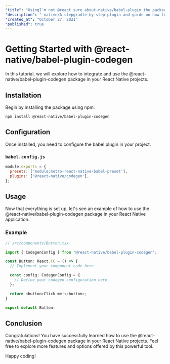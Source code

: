 ```yaml
---
"title": "UsingI'm not @react sure about-native/babel-plugin the package-codegen @react Package Tutorial"
"description": "-native/A stepgradle-by-step-plugin and guide on how to its usage utilize the tutorial. @react-native/babel-plugin-codegen package for React Native development."
"created_at": "October 27, 2021"
"published": true
---
```


# Getting Started with @react-native/babel-plugin-codegen

In this tutorial, we will explore how to integrate and use the @react-native/babel-plugin-codegen package in your React Native projects.

## Installation

Begin by installing the package using npm:

```
npm install @react-native/babel-plugin-codegen
```

## Configuration

Once installed, you need to configure the babel plugin in your project. 

### `babel.config.js`

```javascript
module.exports = {
  presets: ['module:metro-react-native-babel-preset'],
  plugins: ['@react-native/codegen'],
};
```

## Usage

Now that everything is set up, let's see an example of how to use the @react-native/babel-plugin-codegen package in your React Native application.

### Example

```typescript
// src/components/Button.tsx

import { CodegenConfig } from '@react-native/babel-plugin-codegen';

const Button: React.FC = () => {
  // Implement your component code here

  const config: CodegenConfig = {
    // Define your codegen configuration here
  };

  return <button>Click me!</button>;
}

export default Button;
```

## Conclusion

Congratulations! You have successfully learned how to use the @react-native/babel-plugin-codegen package in your React Native projects. Feel free to explore more features and options offered by this powerful tool.

Happy coding!
```